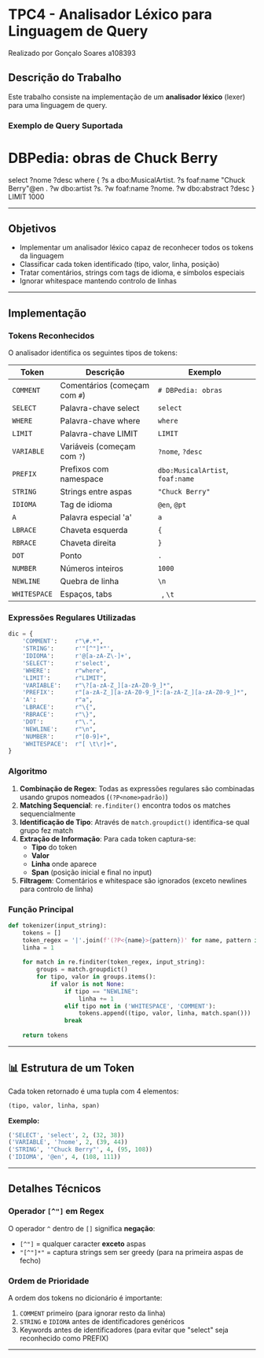 # TPC4 - Analisador Léxico para Linguagem de Query
Realizado por Gonçalo Soares a108393

## Descrição do Trabalho

Este trabalho consiste na implementação de um **analisador léxico** (lexer) para uma linguagem de query.

### Exemplo de Query Suportada

# DBPedia: obras de Chuck Berry
select ?nome ?desc where {
    ?s a dbo:MusicalArtist.
    ?s foaf:name "Chuck Berry"@en .
    ?w dbo:artist ?s.
    ?w foaf:name ?nome.
    ?w dbo:abstract ?desc
} LIMIT 1000

---

## Objetivos

- Implementar um analisador léxico capaz de reconhecer todos os tokens da linguagem
- Classificar cada token identificado (tipo, valor, linha, posição)
- Tratar comentários, strings com tags de idioma, e símbolos especiais
- Ignorar whitespace mantendo controlo de linhas

---

## Implementação

### Tokens Reconhecidos

O analisador identifica os seguintes tipos de tokens:

| Token | Descrição | Exemplo |
|-------|-----------|---------|
| `COMMENT` | Comentários (começam com `#`) | `# DBPedia: obras` |
| `SELECT` | Palavra-chave select | `select` |
| `WHERE` | Palavra-chave where | `where` |
| `LIMIT` | Palavra-chave LIMIT | `LIMIT` |
| `VARIABLE` | Variáveis (começam com `?`) | `?nome`, `?desc` |
| `PREFIX` | Prefixos com namespace | `dbo:MusicalArtist`, `foaf:name` |
| `STRING` | Strings entre aspas | `"Chuck Berry"` |
| `IDIOMA` | Tag de idioma | `@en`, `@pt` |
| `A` | Palavra especial 'a' | `a` |
| `LBRACE` | Chaveta esquerda | `{` |
| `RBRACE` | Chaveta direita | `}` |
| `DOT` | Ponto | `.` |
| `NUMBER` | Números inteiros | `1000` |
| `NEWLINE` | Quebra de linha | `\n` |
| `WHITESPACE` | Espaços, tabs | ` `, `\t` |

### Expressões Regulares Utilizadas

```python
dic = {
    'COMMENT':     r"\#.*",           
    'STRING':      r'"[^"]*"',              
    'IDIOMA':      r'@[a-zA-Z\-]+', 
    'SELECT':      r'select',        
    'WHERE':       r"where",
    'LIMIT':       r"LIMIT",
    'VARIABLE':    r"\?[a-zA-Z_][a-zA-Z0-9_]*",
    'PREFIX':      r"[a-zA-Z_][a-zA-Z0-9_]*:[a-zA-Z_][a-zA-Z0-9_]*",
    'A':           r"a", 
    'LBRACE':      r"\{",
    'RBRACE':      r"\}",
    'DOT':         r"\.",
    'NEWLINE':     r"\n",
    'NUMBER':      r"[0-9]+",
    'WHITESPACE':  r"[ \t\r]+",
}
```

### Algoritmo

1. **Combinação de Regex**: Todas as expressões regulares são combinadas usando grupos nomeados (`(?P<nome>padrão)`)
2. **Matching Sequencial**: `re.finditer()` encontra todos os matches sequencialmente
3. **Identificação de Tipo**: Através de `match.groupdict()` identifica-se qual grupo fez match
4. **Extração de Informação**: Para cada token captura-se:
   - **Tipo** do token
   - **Valor** 
   - **Linha** onde aparece
   - **Span** (posição inicial e final no input)
5. **Filtragem**: Comentários e whitespace são ignorados (exceto newlines para controlo de linha)

### Função Principal

```python
def tokenizer(input_string):
    tokens = []
    token_regex = '|'.join(f'(?P<{name}>{pattern})' for name, pattern in dic.items())
    linha = 1
    
    for match in re.finditer(token_regex, input_string):
        groups = match.groupdict()
        for tipo, valor in groups.items():
            if valor is not None: 
                if tipo == "NEWLINE":
                    linha += 1
                elif tipo not in ('WHITESPACE', 'COMMENT'):
                    tokens.append((tipo, valor, linha, match.span()))
                break
    
    return tokens
```

---

## 📊 Estrutura de um Token

Cada token retornado é uma tupla com 4 elementos:

```python
(tipo, valor, linha, span)
```

**Exemplo:**
```python
('SELECT', 'select', 2, (32, 38))
('VARIABLE', '?nome', 2, (39, 44))
('STRING', '"Chuck Berry"', 4, (95, 108))
('IDIOMA', '@en', 4, (108, 111))
```

---
## Detalhes Técnicos

### Operador `[^"]` em Regex

O operador `^` dentro de `[]` significa **negação**:
- `[^"]` = qualquer caracter **exceto** aspas
- `"[^"]*"` = captura strings sem ser greedy (para na primeira aspas de fecho)

### Ordem de Prioridade

A ordem dos tokens no dicionário é importante:
1. `COMMENT` primeiro (para ignorar resto da linha)
2. `STRING` e `IDIOMA` antes de identificadores genéricos
3. Keywords antes de identificadores (para evitar que "select" seja reconhecido como PREFIX)

---
